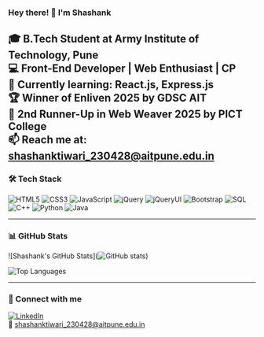 ### Hey there! 👋 I'm Shashank

🎓 B.Tech Student at Army Institute of Technology, Pune  
💻 Front-End Developer | Web Enthusiast | CP  
🌱 Currently learning: React.js, Express.js  
🏆 Winner of Enliven 2025 by GDSC AIT  
🥉 2nd Runner-Up in Web Weaver 2025 by PICT College  
📫 Reach me at: shashanktiwari_230428@aitpune.edu.in  
---

### 🛠️ Tech Stack

![HTML5](https://img.shields.io/badge/-HTML5-E34F26?logo=html5&logoColor=white)
![CSS3](https://img.shields.io/badge/-CSS3-1572B6?logo=css3&logoColor=white)
![JavaScript](https://img.shields.io/badge/-JavaScript-F7DF1E?logo=javascript&logoColor=black)
![jQuery](https://img.shields.io/badge/-jQuery-0769AD?logo=jquery&logoColor=white)
![jQueryUI](https://img.shields.io/badge/-jQuery_UI-316192?logo=jquery&logoColor=white)
![Bootstrap](https://img.shields.io/badge/-Bootstrap-563D7C?logo=bootstrap&logoColor=white)
![SQL](https://img.shields.io/badge/-SQL-4479A1?logo=postgresql&logoColor=white)
![C++](https://img.shields.io/badge/-C++-00599C?logo=c%2B%2B&logoColor=white)
![Python](https://img.shields.io/badge/-Python-3776AB?logo=python&logoColor=white)
![Java](https://img.shields.io/badge/-Java-007396?logo=java&logoColor=white)

---

### 📊 GitHub Stats

![Shashank's GitHub Stats](![GitHub stats](https://github-readme-stats.vercel.app/api?username=shaasshh14&show_icons=true&theme=github_dark&cache_seconds=1800))

![Top Languages](https://github-readme-stats.vercel.app/api/top-langs/?username=shaasshh14&layout=compact&theme=github_dark)

---

### 🔗 Connect with me
[![LinkedIn](https://img.shields.io/badge/-LinkedIn-blue?logo=linkedin&logoColor=white)](https://www.linkedin.com/in/shashank-tiwari-990b1320b/)  
📧 shashanktiwari_230428@aitpune.edu.in
